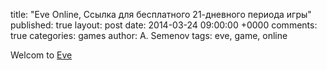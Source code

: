title: "Eve Online, Ссылка для бесплатного 21-дневного периода игры"
published: true
layout: post
date: 2014-03-24 09:00:00 +0000
comments: true
categories: games
author: A. Semenov
tags: eve, game, online

Welcom to [Eve][link01]

[link01]: https://secure.eveonline.com/trial/?invc=cab24469-75f8-4dd7-8ce8-747d63fabbc4&action=buddy


